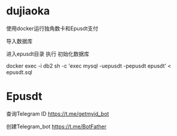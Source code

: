 # dujiaoka
使用docker运行独角数卡和Epusdt支付

导入数据库

进入epusdt目录
执行 初始化数据库


docker exec -i db2 sh -c 'exec mysql -uepusdt -pepusdt epusdt' < epusdt.sql

# Epusdt
查询Telegram ID
https://t.me/getmyid_bot

创建Telegram_bot
https://t.me/BotFather
